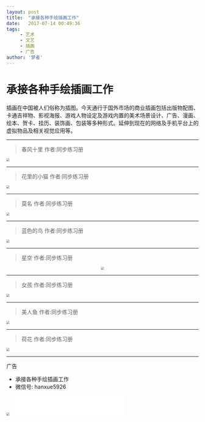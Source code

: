 ```yaml
---
layout: post
title:  "承接各种手绘插画工作"
date:   2017-07-14 00:49:36
tags:
     - 艺术
     - 文艺
     - 插画
     - 广告
author: '梦者'
---
```

# 承接各种手绘插画工作

插画在中国被人们俗称为插图。今天通行于国外市场的商业插画包括出版物配图、卡通吉祥物、影视海报、游戏人物设定及游戏内置的美术场景设计、广告、漫画、绘本、贺卡、挂历、装饰画、包装等多种形式。延伸到现在的网络及手机平台上的虚拟物品及相关视觉应用等。

---
> 春风十里
> 作者:同步练习册

<img src="https://supermanxkq.github.io/img/flower.jpeg" class="img-thumbnail" style="zoom:50%" />

---

> 花里的小猫
> 作者:同步练习册

<img src="https://supermanxkq.github.io/img/cat.jpeg" class="img-thumbnail" style="zoom:50%;hir" />


---


> 莫名
> 作者:同步练习册

<img src="https://supermanxkq.github.io/img/people.jpeg" class="img-thumbnail"  style="zoom:50%" />

---


> 蓝色的鸟
> 作者:同步练习册

<img src="https://supermanxkq.github.io/img/bird.jpeg" class="img-thumbnail" style="zoom:50%" />

---
> 星空
> 作者:同步练习册

<div  align="center">
<img src="https://supermanxkq.github.io/img/night.jpeg" class="img-thumbnail"  style="zoom:50%" />
</div>

---
> 女孩
> 作者:同步练习册


<img src="https://supermanxkq.github.io/img/girl.jpeg" class="img-thumbnail center-block"  style="zoom:50%;" />

---
> 美人鱼
> 作者:同步练习册


<img src="https://supermanxkq.github.io/img/fish.jpeg"  class="img-thumbnail"  style="zoom:50%" />

---
> 荷花
> 作者:同步练习册


<img src="https://supermanxkq.github.io/img/hehua.jpeg" class="img-thumbnail"  style="zoom:50%" />

---

广告
   * 承接各种手绘插画工作
   * 微信号: hanxue5926
<img src="https://supermanxkq.github.io/img/code.jpeg"  class="img-thumbnail"  style="zoom:50%" />


<iframe frameborder="no" border="0" marginwidth="0" marginheight="0" width="298" height="52" src="//music.163.com/outchain/player?type=2&id=436514312&auto=1&height=32"></iframe>